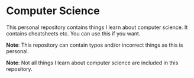 # Computer Science

This personal repository contains things I learn about computer science. It contains cheatsheets etc. You can use this if you want.

**Note**: This repository can contain typos and/or incorrect things as this is personal.

**Note**: Not all things I learn about computer science are included in this repository.
